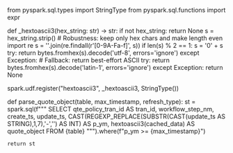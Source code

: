from pyspark.sql.types import StringType
from pyspark.sql.functions import expr

def _hextoascii3(hex_string: str) -> str:
    if not hex_string:
        return None
    s = hex_string.strip()
    # Robustness: keep only hex chars and make length even
    import re
    s = ''.join(re.findall(r'[0-9A-Fa-f]', s))
    if len(s) % 2 == 1:
        s = '0' + s
    try:
        return bytes.fromhex(s).decode('utf-8', errors='ignore')
    except Exception:
        # Fallback: return best-effort ASCII
        try:
            return bytes.fromhex(s).decode('latin-1', errors='ignore')
        except Exception:
            return None

spark.udf.register("hextoascii3", _hextoascii3, StringType())

def parse_quote_object(table, max_timestamp, refresh_type):
    st = spark.sql(f"""
        SELECT
            qte_policy_tran_id AS tran_id,
            workflow_step_nm,
            create_ts,
            update_ts,
            CAST(REGEXP_REPLACE(SUBSTR(CAST(update_ts AS STRING),1,7),'-','') AS INT) AS p_ym,
            hextoascii3(cached_data) AS quote_object
        FROM {table}
    """).where(f"p_ym >= {max_timestamp}")

    return st